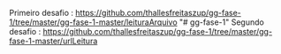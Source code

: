 Primeiro desafio : https://github.com/thallesfreitaszup/gg-fase-1/tree/master/gg-fase-1-master/leituraArquivo
"# gg-fase-1" 
Segundo desafio : https://github.com/thallesfreitaszup/gg-fase-1/tree/master/gg-fase-1-master/urlLeitura
